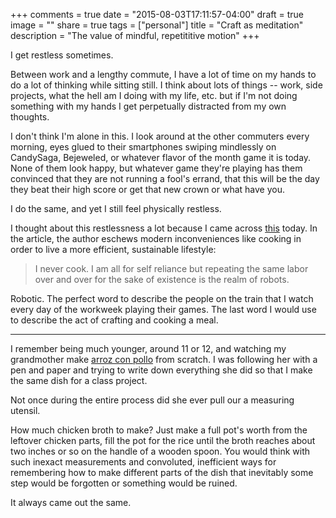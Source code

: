+++
comments = true
date = "2015-08-03T17:11:57-04:00"
draft = true
image = ""
share = true
tags = ["personal"]
title = "Craft as meditation"
description = "The value of mindful, repetititive motion"
+++

I get restless sometimes.


Between work and a lengthy commute, I have a lot of time on my hands to do a lot of thinking while sitting still.  I think about lots of things -- work, side projects, what the hell am I doing with my life, etc. but if I'm not doing something with my hands I get perpetually distracted from my own thoughts.  


I don't think I'm alone in this.  I look around at the other commuters every morning, eyes glued to their smartphones swiping mindlessly on CandySaga, Bejeweled, or whatever flavor of the month game it is today.  None of them look happy, but whatever game they're playing has them convinced that they are not running a fool's errand, that this will be the day they beat their high score or get that new crown or what have you.  


I do the same, and yet I still feel physically restless.


I thought about this restlessness a lot because I came across [this](http://robrhinehart.com/) today.  In the article, the author eschews modern inconveniences like cooking in order to live a more efficient, sustainable lifestyle:

>I never cook. I am all for self reliance but repeating the same labor over and over for the sake of existence is the realm of 
>robots.

Robotic.  The perfect word to describe the people on the train that I watch every day of the workweek playing their games.  The last word I would use to describe the act of crafting and cooking a meal.


---------


I remember being much younger, around 11 or 12, and watching my grandmother make [arroz con pollo](http://www.foodnetwork.com/recipes/daisy-martinez/chicken-with-rice-arroz-con-pollo-recipe.html) from scratch.  I was following her with a pen and paper and trying to write down everything she did so that I make the same dish for a class project.  


Not once during the entire process did she ever pull our a measuring utensil.


How much chicken broth to make?  Just make a full pot's worth from the leftover chicken parts, fill the pot for the rice until the broth reaches about two inches or so on the handle of a wooden spoon.  You would think with such inexact measurements and convoluted, inefficient ways for remembering how to make different parts of the dish that inevitably some step would be forgotten or something would be ruined.


It always came out the same.  


